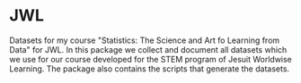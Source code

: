 # JWL
Datasets for my course "Statistics: The Science and Art fo Learning from Data" for JWL.
In this package we collect and document all datasets which we use for our course
developed for the STEM program of Jesuit Worldwise Learning. The package also
contains the scripts that generate the datasets.
